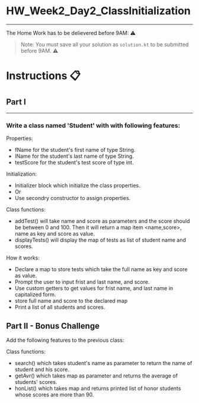 # HW_Week2_Day2_ClassInitialization
---
The Home Work has to be delievered before 9AM: ⚠️

> Note: You must save all your solution as `solution.kt` to be submitted before 9AM. ⚠️
# Instructions 📋

## Part I 
---
### Write a class named 'Student' with with following features:

Properties:
- fName for the student's first name of type String.
- lName for the student's last name of type String.
- testScore for the student's test score of type int.

Initialization:
- Initializer block which initialize the class properties.
- Or
- Use secondry constructor to assign properties.


Class functions:
- addTest() will take name and score as parameters and the score should be between 0 and 100. Then it will return a map item <name,score>, name as key and score as value.
- displayTests() will display the map of tests as list of student name and scores.


How it works:
- Declare a map to store tests which take the full name as key and score as value.
- Prompt the user to input frist and last name, and score.
- Use custom getters to get values for frist name, and last name in capitalized form.
- store full name and score to the declared map
- Print a list of all students and scores.


## Part II - Bonus Challenge 
Add the following features to the previous class:

Class functions:
- search() which takes student's name as parameter to return the name of student and his score.
- getAvr() which takes map as parameter and returns the average of students' scores.
- honList() which takes map and returns printed list of honor students whose scores are more than 90.





